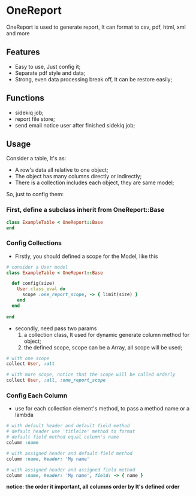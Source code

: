 # OneReport
OneReport is used to generate report, It can format to csv, pdf, html, xml and more

## Features
- Easy to use, Just config it;
- Separate pdf style and data;
- Strong, even data processing break off, It can be restore easily;

## Functions
- sidekiq job;
- report file store;
- send email notice user after finished sidekiq job;

## Usage
Consider a table, It's as:
- A row's data all relative to one object;
- The object has many columns directly or indirectly;
- There is a collection includes each object, they are same model;

So, just to config them:

### First, define a subclass inherit from OneReport::Base

```ruby
class ExampleTable < OneReport::Base
end
```

### Config Collections
 
- Firstly, you should defined a scope for the Model, like this

```ruby
# consider a User model
class ExampleTable < OneReport::Base

  def config(size)
    User.class_eval do
      scope :one_report_scope, -> { limit(size) }
    end
  end
  
end
````

- secondly, need pass two params
  1. a collection class, It used for dynamic generate column method for object;
  2. the defined scope, scope can be a Array, all scope will be used;

```ruby
# with one scope
collect User, :all

# with more scope, notice that the scope will be called orderly
collect User, :all, :one_report_scope
```

### Config Each Column
- use for each collection element's method, to pass a method name or a lambda

```ruby
# with default header and default field method
# default header use 'titleize' method to format
# default field method equal column's name
column :name

# with assigned header and default field method
column :name, header: 'My name'

# with assigned header and assigned field method 
column :name, header: 'My name', field: -> { name }
```

**notice: the order it important, all columns order by It's defined order**
